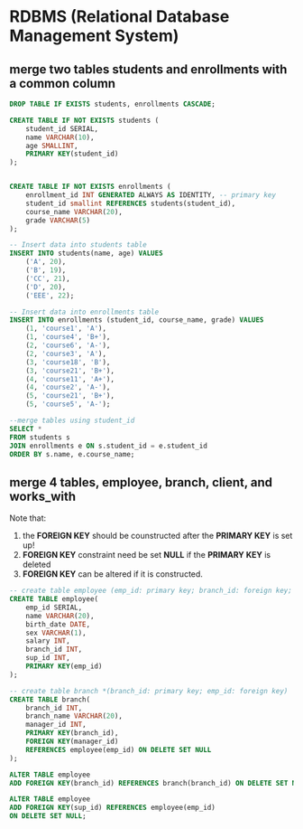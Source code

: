 # RDBMS (Relational Database Management System) 

## merge two tables **students** and **enrollments** with a common column
```sql
DROP TABLE IF EXISTS students, enrollments CASCADE;

CREATE TABLE IF NOT EXISTS students (
    student_id SERIAL,
    name VARCHAR(10),
    age SMALLINT,
    PRIMARY KEY(student_id)
);


CREATE TABLE IF NOT EXISTS enrollments (
    enrollment_id INT GENERATED ALWAYS AS IDENTITY, -- primary key
    student_id smallint REFERENCES students(student_id),
    course_name VARCHAR(20),
    grade VARCHAR(5)
);

-- Insert data into students table
INSERT INTO students(name, age) VALUES
    ('A', 20),
    ('B', 19),
    ('CC', 21),
    ('D', 20),
    ('EEE', 22);

-- Insert data into enrollments table
INSERT INTO enrollments (student_id, course_name, grade) VALUES
    (1, 'course1', 'A'),
    (1, 'course4', 'B+'),
    (2, 'course6', 'A-'),
    (2, 'course3', 'A'),
    (3, 'course18', 'B'),
    (3, 'course21', 'B+'),
    (4, 'course11', 'A+'),
    (4, 'course2', 'A-'),
    (5, 'course21', 'B+'),
    (5, 'course5', 'A-');

--merge tables using student_id
SELECT *
FROM students s
JOIN enrollments e ON s.student_id = e.student_id
ORDER BY s.name, e.course_name;
```

## merge 4 tables, **employee**, **branch**, **client**, and **works_with**
Note that:
  1. the **FOREIGN KEY** should be counstructed after the **PRIMARY KEY** is set up!
  2. **FOREIGN KEY** constraint need be set **NULL** if the **PRIMARY KEY** is deleted
  3. **FOREIGN KEY** can be altered if it is constructed.

```sql
-- create table employee (emp_id: primary key; branch_id: foreign key; sup_id: foreign key)
CREATE TABLE employee(
	emp_id SERIAL,
	name VARCHAR(20),
	birth_date DATE,
	sex VARCHAR(1),
	salary INT,
	branch_id INT,
	sup_id INT,
 	PRIMARY KEY(emp_id)
);

-- create table branch *(branch_id: primary key; emp_id: foreign key)
CREATE TABLE branch(
	branch_id INT,
	branch_name VARCHAR(20),
	manager_id INT,
	PRIMARY KEY(branch_id),
	FOREIGN KEY(manager_id)
	REFERENCES employee(emp_id) ON DELETE SET NULL
);

ALTER TABLE employee
ADD FOREIGN KEY(branch_id) REFERENCES branch(branch_id) ON DELETE SET NULL;

ALTER TABLE employee
ADD FOREIGN KEY(sup_id) REFERENCES employee(emp_id)
ON DELETE SET NULL;
```
